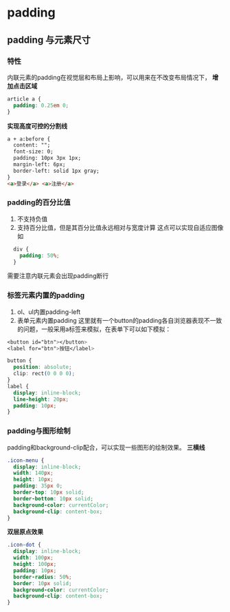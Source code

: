 # padding

## padding 与元素尺寸
### 特性
内联元素的padding在视觉层和布局上影响，可以用来在不改变布局情况下，
**增加点击区域**
```css
article a {
  padding: 0.25em 0;
}
```
**实现高度可控的分割线**
```html
a + a:before {
  content: "";
  font-size: 0;
  padding: 10px 3px 1px;
  margin-left: 6px;
  border-left: solid 1px gray;
}
<a>登录</a> <a>注册</a>
```

### padding的百分比值
1. 不支持负值
2. 支持百分比值，但是其百分比值永远相对与宽度计算
这点可以实现自适应图像如
```css
  div {
    padding: 50%;
  }
```
需要注意内联元素会出现padding断行

### 标签元素内置的padding
1. ol、ul内置padding-left
2. 表单元素内置padding
这里就有一个button的padding各自浏览器表现不一致的问题，一般采用a标签来模拟，在表单下可以如下模拟：
```css
<button id="btn"></button>
<label for="btn">按钮</label>

button {
  position: absolute;
  clip: rect(0 0 0 0);
}
label {
  display: inline-block;
  line-height: 20px;
  padding: 10px;
}
```
### padding与图形绘制
padding和background-clip配合，可以实现一些图形的绘制效果。
**三横线**
```css
.icon-menu {
  display: inline-block;
  width: 140px;
  height: 10px;
  padding: 35px 0;
  border-top: 10px solid;
  border-bottom: 10px solid;
  background-color: currentColor;
  background-clip: content-box;
}
```
**双层原点效果**
```css
.icon-dot {
  display: inline-block;
  width: 100px;
  height: 100px;
  padding: 10px;
  border-radius: 50%;
  border: 10px solid;
  background-color: currentColor;
  background-clip: content-box;
}
```